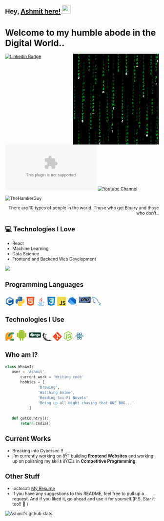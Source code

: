 ## Hey, [Ashmit here!](https://www.youtube.com/channel/)  <img src="https://media.giphy.com/media/hvRJCLFzcasrR4ia7z/giphy.gif" width="28px" height="28px">

<h1>Welcome to my humble abode in the Digital World..</h1> 

<img src = 'https://github.com/TheHamkerGuy/TheHamkerGuy/blob/6178475daf930a5d0c3666476ccab73e8dbdc7e5/images/matrix.gif' alt = 'Awesome Matrix Code' align='right'/>

[![Linkedin Badge](https://img.shields.io/badge/-Ashmit-blue?style=flat-square&logo=Linkedin&logoColor=white&link=https://www.linkedin.com/in/)](https://www.linkedin.com/in/) [![Gmail Badge](https://img.shields.io/badge/-TheHamkerGuy@gmail.com?style=flat-square&logo=Gmail&logoColor=white&link=mailto:TheHamkerGuy@gmail.com)](mailto:TheHamkerGuy@gmail.com) [![Youtube Channel](https://img.shields.io/badge/-The%20Broke%20Coder-c14438?style=flat-square&logo=Youtube&link=https://www.youtube.com/channel/UCietjxpksncMdOUkycv5nqA)](https://www.youtube.com/channel/UCietjxpksncMdOUkycv5nqA)
<p align="left"> <img src="https://komarev.com/ghpvc/?username=TheHamkerGuy" alt="TheHamkerGuy" /> </p>

<div style="text-align: right">There are 10 types of people in the world. Those who get Binary and those who don't.. </div>

## :computer: Technologies I Love
* React
* Machine Learning
* Data Science
* Frontend and Backend Web Development

<img src = "https://github-readme-stats.vercel.app/api/top-langs/?username=TheHamkerGuy&layout=compact">

## Programming Languages
<img src = 'https://github.com/TheHamkerGuy/TheHamkerGuy/blob/6178475daf930a5d0c3666476ccab73e8dbdc7e5/images/c-original.svg' width='30'/> <img src = 'https://github.com/TheHamkerGuy/TheHamkerGuy/blob/6178475daf930a5d0c3666476ccab73e8dbdc7e5/images/python2.png' height='30'/>  <img src = 'https://github.com/TheHamkerGuy/TheHamkerGuy/blob/6178475daf930a5d0c3666476ccab73e8dbdc7e5/images/html.svg' width='30'/> <img src='https://github.com/TheHamkerGuy/TheHamkerGuy/blob/6178475daf930a5d0c3666476ccab73e8dbdc7e5/images/java.svg' width='30'/> <img src = 'https://github.com/TheHamkerGuy/TheHamkerGuy/blob/6178475daf930a5d0c3666476ccab73e8dbdc7e5/images/css.svg' width='30'/> <img src = 'https://github.com/TheHamkerGuy/TheHamkerGuy/blob/6178475daf930a5d0c3666476ccab73e8dbdc7e5/images/js.svg' width='30'/> <img src = 'https://github.com/TheHamkerGuy/TheHamkerGuy/blob/6178475daf930a5d0c3666476ccab73e8dbdc7e5/images/dart.svg' width='33'/> <img src = 'https://github.com/TheHamkerGuy/TheHamkerGuy/blob/6178475daf930a5d0c3666476ccab73e8dbdc7e5/images/php.svg' width='40'/>
 <img src = 'https://github.com/TheHamkerGuy/TheHamkerGuy/blob/6178475daf930a5d0c3666476ccab73e8dbdc7e5/images/sql.svg' width='30'/> 
 
 ## Technologies I Use
 <img src = 'https://github.com/TheHamkerGuy/TheHamkerGuy/blob/9ad004148e3100440b42871fa1baa31b679794bb/images/pycharm.svg' width='30'/>  <img src = 'https://github.com/TheHamkerGuy/TheHamkerGuy/blob/9ad004148e3100440b42871fa1baa31b679794bb/images/android.svg' height='40'/>  <img src = 'https://github.com/TheHamkerGuy/TheHamkerGuy/blob/9ad004148e3100440b42871fa1baa31b679794bb/images/django.svg' height='40'/> <img src = 'https://github.com/TheHamkerGuy/TheHamkerGuy/blob/9ad004148e3100440b42871fa1baa31b679794bb/images/flask.png' width='30'/> <img src = 'https://github.com/TheHamkerGuy/TheHamkerGuy/blob/9ad004148e3100440b42871fa1baa31b679794bb/images/git.svg' width='30'/> <img src = 'https://github.com/TheHamkerGuy/TheHamkerGuy/blob/9ad004148e3100440b42871fa1baa31b679794bb/images/nodejs.svg' width='33'/> <img src = 'https://github.com/TheHamkerGuy/TheHamkerGuy/blob/9ad004148e3100440b42871fa1baa31b679794bb/images/react.svg' width='33'/>
 
 ## Who am I?
 ```python
 class WhoAmI:
 	user = 'Ashmit'
		current_work = 'Writing code'
		hobbies = [
				'Drawing',
				'Watching Anime',
				'Reading Sci-Fi Novels'
				'Being up all Night chasing that ONE BUG...'
			]
	
	def getCountry():
		return India()
 ```
 
## Current Works
 * Breaking into Cybersec !!
 * I'm currently working on ðŸ”­ building **Frontend Websites** and working up on polishing my skills ðŸŒ± in **Competitive Programming**.
 
## Other Stuff
  - :octocat: [My Resume]()
  - If you have any suggestions to this README, feel free to pull up a request. And if you liked it, go ahead and use it for yourself.(P.S. Star it too!! :grimacing: )

![Ashmit's github stats](https://github-readme-stats.vercel.app/api?username=TheHamkerGuy&show_icons=true&hide=[%22issues%22])

